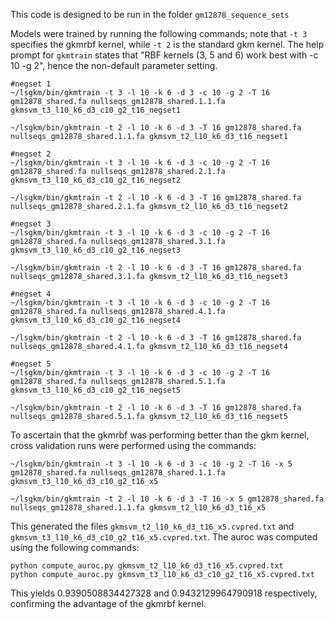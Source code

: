 This code is designed to be run in the folder `gm12878_sequence_sets`

Models were trained by running the following commands; note that `-t 3` specifies the gkmrbf kernel, while `-t 2` is the standard gkm kernel. The help prompt for `gkmtrain` states that "RBF kernels (3, 5 and 6) work best with -c 10 -g 2", hence the non-default parameter setting. 

    #negset 1
    ~/lsgkm/bin/gkmtrain -t 3 -l 10 -k 6 -d 3 -c 10 -g 2 -T 16 gm12878_shared.fa nullseqs_gm12878_shared.1.1.fa gkmsvm_t3_l10_k6_d3_c10_g2_t16_negset1

    ~/lsgkm/bin/gkmtrain -t 2 -l 10 -k 6 -d 3 -T 16 gm12878_shared.fa nullseqs_gm12878_shared.1.1.fa gkmsvm_t2_l10_k6_d3_t16_negset1

    #negset 2
    ~/lsgkm/bin/gkmtrain -t 3 -l 10 -k 6 -d 3 -c 10 -g 2 -T 16 gm12878_shared.fa nullseqs_gm12878_shared.2.1.fa gkmsvm_t3_l10_k6_d3_c10_g2_t16_negset2

    ~/lsgkm/bin/gkmtrain -t 2 -l 10 -k 6 -d 3 -T 16 gm12878_shared.fa nullseqs_gm12878_shared.2.1.fa gkmsvm_t2_l10_k6_d3_t16_negset2

    #negset 3
    ~/lsgkm/bin/gkmtrain -t 3 -l 10 -k 6 -d 3 -c 10 -g 2 -T 16 gm12878_shared.fa nullseqs_gm12878_shared.3.1.fa gkmsvm_t3_l10_k6_d3_c10_g2_t16_negset3

    ~/lsgkm/bin/gkmtrain -t 2 -l 10 -k 6 -d 3 -T 16 gm12878_shared.fa nullseqs_gm12878_shared.3.1.fa gkmsvm_t2_l10_k6_d3_t16_negset3

    #negset 4
    ~/lsgkm/bin/gkmtrain -t 3 -l 10 -k 6 -d 3 -c 10 -g 2 -T 16 gm12878_shared.fa nullseqs_gm12878_shared.4.1.fa gkmsvm_t3_l10_k6_d3_c10_g2_t16_negset4

    ~/lsgkm/bin/gkmtrain -t 2 -l 10 -k 6 -d 3 -T 16 gm12878_shared.fa nullseqs_gm12878_shared.4.1.fa gkmsvm_t2_l10_k6_d3_t16_negset4

    #negset 5
    ~/lsgkm/bin/gkmtrain -t 3 -l 10 -k 6 -d 3 -c 10 -g 2 -T 16 gm12878_shared.fa nullseqs_gm12878_shared.5.1.fa gkmsvm_t3_l10_k6_d3_c10_g2_t16_negset5

    ~/lsgkm/bin/gkmtrain -t 2 -l 10 -k 6 -d 3 -T 16 gm12878_shared.fa nullseqs_gm12878_shared.5.1.fa gkmsvm_t2_l10_k6_d3_t16_negset5

To ascertain that the gkmrbf was performing better than the gkm kernel, cross validation runs were performed using the commands:

    ~/lsgkm/bin/gkmtrain -t 3 -l 10 -k 6 -d 3 -c 10 -g 2 -T 16 -x 5 gm12878_shared.fa nullseqs_gm12878_shared.1.1.fa gkmsvm_t3_l10_k6_d3_c10_g2_t16_x5

    ~/lsgkm/bin/gkmtrain -t 2 -l 10 -k 6 -d 3 -T 16 -x 5 gm12878_shared.fa nullseqs_gm12878_shared.1.1.fa gkmsvm_t2_l10_k6_d3_t16_x5

This generated the files `gkmsvm_t2_l10_k6_d3_t16_x5.cvpred.txt` and `gkmsvm_t3_l10_k6_d3_c10_g2_t16_x5.cvpred.txt`. The auroc was computed using the following commands:

    python compute_auroc.py gkmsvm_t2_l10_k6_d3_t16_x5.cvpred.txt 
    python compute_auroc.py gkmsvm_t3_l10_k6_d3_c10_g2_t16_x5.cvpred.txt

This yields 0.9390508834427328 and 0.9432129964790918 respectively, confirming the advantage of the gkmrbf kernel.
